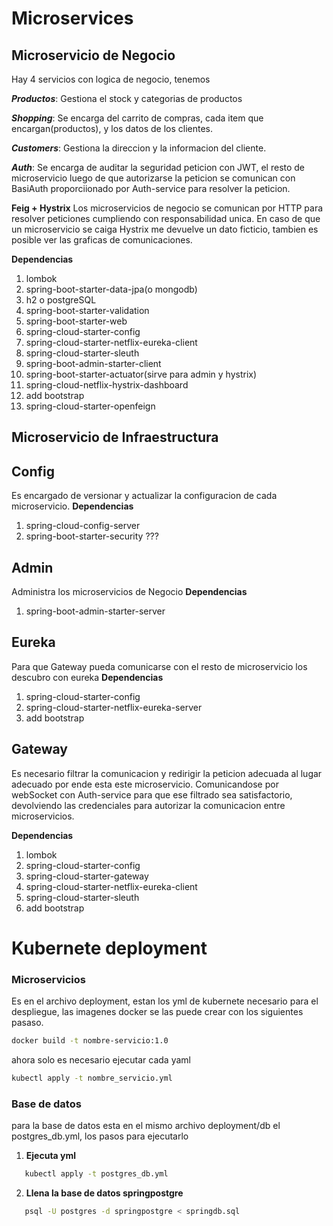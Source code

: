 # Microservices

## Microservicio de Negocio

Hay 4 servicios con logica de negocio, tenemos

_**Productos**_: Gestiona el stock y categorias de productos

_**Shopping**_: Se encarga del carrito de compras, cada item que encargan(productos), y los datos de los clientes.

_**Customers**_: Gestiona la direccion y la informacion del cliente.

_**Auth**_: Se encarga de auditar la seguridad peticion con JWT, el resto de microservicio luego de que autorizarse la peticion se comunican con BasiAuth proporciionado por Auth-service para resolver la peticion.

**Feig + Hystrix**
Los microservicios de negocio se comunican por HTTP para resolver peticiones cumpliendo con responsabilidad unica.
En caso de que un microservicio se caiga Hystrix me devuelve un dato ficticio, tambien es posible ver las graficas de comunicaciones.

**Dependencias**

1.  lombok
2.  spring-boot-starter-data-jpa(o mongodb)
3.  h2 o postgreSQL
4.  spring-boot-starter-validation
5.  spring-boot-starter-web
6.  spring-cloud-starter-config
7.  spring-cloud-starter-netflix-eureka-client
8.  spring-cloud-starter-sleuth
9.  spring-boot-admin-starter-client
10. spring-boot-starter-actuator(sirve para admin y hystrix)
11. spring-cloud-netflix-hystrix-dashboard
12. add bootstrap
13. spring-cloud-starter-openfeign

## Microservicio de Infraestructura

## Config

Es encargado de versionar y actualizar la configuracion de cada microservicio.
**Dependencias**

1. spring-cloud-config-server
2. spring-boot-starter-security ???

## Admin

Administra los microservicios de Negocio
**Dependencias**

1. spring-boot-admin-starter-server

## Eureka

Para que Gateway pueda comunicarse con el resto de microservicio los descubro con eureka
**Dependencias**

1. spring-cloud-starter-config
2. spring-cloud-starter-netflix-eureka-server
3. add bootstrap

## Gateway

Es necesario filtrar la comunicacion y redirigir la peticion adecuada al lugar adecuado por ende esta este microservicio.
Comunicandose por webSocket con Auth-service para que ese filtrado sea satisfactorio, devolviendo las credenciales para autorizar la comunicacion entre microservicios.

**Dependencias**

1. lombok
2. spring-cloud-starter-config
3. spring-cloud-starter-gateway
4. spring-cloud-starter-netflix-eureka-client
5. spring-cloud-starter-sleuth
6. add bootstrap

# Kubernete deployment

### Microservicios

Es en el archivo deployment, estan los yml de kubernete necesario para el despliegue, las imagenes docker se las puede crear con los siguientes pasaso.

```bash
docker build -t nombre-servicio:1.0
```

ahora solo es necesario ejecutar cada yaml

```bash
kubectl apply -t nombre_servicio.yml
```

### Base de datos

para la base de datos esta en el mismo archivo deployment/db el postgres_db.yml, los pasos para ejecutarlo

1. **Ejecuta yml**

```bash
   kubectl apply -t postgres_db.yml
```

2. **Llena la base de datos springpostgre**

```bash
   psql -U postgres -d springpostgre < springdb.sql
```
